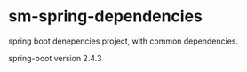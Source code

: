 # sm-spring-dependencies
spring boot denepencies project, with common dependencies.

spring-boot version 2.4.3
